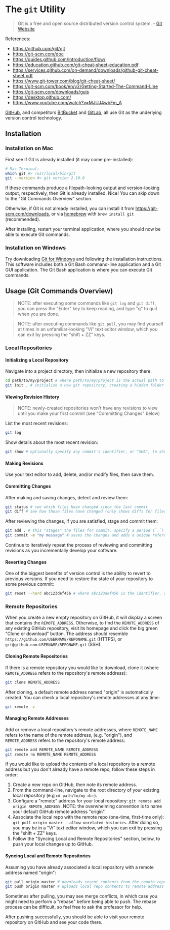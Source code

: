 # The `git` Utility

> Git is a free and open source distributed version control system. - [Git Website](https://git-scm.com/)

References:

  + https://github.com/git/git
  + https://git-scm.com/doc
  + https://guides.github.com/introduction/flow/
  + https://education.github.com/git-cheat-sheet-education.pdf
  + https://services.github.com/on-demand/downloads/github-git-cheat-sheet.pdf
  + https://www.git-tower.com/blog/git-cheat-sheet/
  + https://git-scm.com/book/en/v2/Getting-Started-The-Command-Line
  + https://git-scm.com/downloads/guis
  + https://desktop.github.com/
  + https://www.youtube.com/watch?v=MJUJ4wbFm_A

[GitHub](https://github.com/), and competitors [BitBucket](https://bitbucket.org/product) and [GitLab](https://about.gitlab.com/), all use Git as the underlying version control technology.

## Installation

### Installation on Mac

First see if Git is already installed (it may come pre-installed):

```sh
# Mac Terminal:
which git #> /usr/local/bin/git
git --version #> git version 2.10.0
```

If these commands produce a filepath-looking output and version-looking output, respectively, then Git is already installed. Nice! You can skip down to the "Git Commands Overview" section.

Otherwise, if Git is not already installed, you can install it from https://git-scm.com/downloads, or via [homebrew](/notes/brew.md) with `brew install git` (recommended).

After installing, restart your terminal application, where you should now be able to execute Git commands.

### Installation on Windows

Try downloading [Git for Windows](https://gitforwindows.org/) and following the installation instructions. This software includes both a Git Bash command-line application and a Git GUI application. The Git Bash application is where you can execute Git commands.











## Usage (Git Commands Overview)

> NOTE: after executing some commands like `git log` and `git diff`, you can press the "Enter" key to keep reading, and type "q" to quit when you are done.

> NOTE: after executing commands like `git pull`, you may find yourself at times in an unfamiliar-looking "Vi" text editor window, which you can exit by pressing the "shift + ZZ" keys.

### Local Repositories

#### Initializing a Local Repository

Navigate into a project directory, then initialize a new repository there:

```sh
cd path/to/my/project # where path/to/my/project is the actual path to your project directory
git init . # initialize a new git repository, creating a hidden folder called .git in your project's root directory
```

#### Viewing Revision History

> NOTE: newly-created repositories won't have any revisions to view until you make your first commit (see "Committing Changes" below)

List the most recent revisions:

```sh
git log
```

Show details about the most recent revision:

```sh
git show # optionally specify any commit's identifier, or "SHA", to show that specific commit (e.g. `git show a5290eda34e9e0d89b90ae1cc01afe7753c294b8`)
```

#### Making Revisions

Use your text editor to add, delete, and/or modify files, then save them.

#### Committing Changes

After making and saving changes, detect and review them:

```sh
git status # see which files have changed since the last commit
git diff # see how those files have changed (only shows diffs for files that existed during the last version, not for newly created files)
```

After reviewing the changes, if you are satisfied, stage and commit them:

```sh
git add . # this "stages" the files for commit. specify a period (`.`) to add all changed files, or specify a single filename to add only that file (e.g. `git add path/to/file.py`)
git commit -m "my message" # saves the changes and adds a unique reference identifier for this particular version
```

Continue to iteratively repeat the process of reviewing and committing revisions as you incrementally develop your software.

#### Reverting Changes

One of the biggest benefits of version control is the ability to revert to previous versions. If you need to restore the state of your repository to some previous commit:

```sh
git reset --hard abc123def456 # where abc123def456 is the identifier, or "SHA", of the commit you would like to revert to
```








### Remote Repositories

When you create a new empty repository on GitHub, it will display a screen that contains the `REMOTE_ADDRESS`. Otherwise, to find the `REMOTE_ADDRESS` of any existing GitHub repository, visit its homepage and click the big green "Clone or download" button. The address should resemble `https://github.com/USERNAME/REPONAME.git` (HTTPS), or `git@github.com:USERNAME/REPONAME.git` (SSH).

#### Cloning Remote Repositories

If there is a remote repository you would like to download, clone it (where `REMOTE_ADDRESS` refers to the repository's remote address):

```sh
git clone REMOTE_ADDRESS
```

After cloning, a default remote address named "origin" is automatically created. You can check a local repository's remote addresses at any time:

```sh
git remote -v
```

#### Managing Remote Addresses

Add or remove a local repository's remote addresses, where `REMOTE_NAME` refers to the name of the remote address, (e.g. "origin"), and `REMOTE_ADDRESS` refers to the repository's remote address:

```sh
git remote add REMOTE_NAME REMOTE_ADDRESS
git remote rm REMOTE_NAME REMOTE_ADDRESS
```

If you would like to upload the contents of a local repository to a remote address but you don't already have a remote repo, follow these steps in order:

  1. Create a new repo on GitHub, then note its remote address.
  2. From the command-line, navigate to the root directory of your existing local repository (e.g `cd path/to/my-dir`).
  3. Configure a "remote" address for your local repository: `git remote add origin REMOTE_ADDRESS`. NOTE: the overwhelming convention is to name your default GitHub remote address "origin".
  4. Associate the local repo with the remote repo (one-time, first-time only): `git pull origin master --allow-unrelated-histories`. After doing so, you may be in a "Vi" text editor window, which you can exit by pressing the "shift + ZZ" keys.
  5. Follow the "Syncing Local and Remote Repositories" section, below, to push your local changes up to GitHub.

#### Syncing Local and Remote Repositories

Assuming you have already associated a local repository with a remote address named "origin":

```sh
git pull origin master # downloads recent contents from the remote repo, in case changes have been made to the remote repo since you last pushed.
git push origin master # uploads local repo contents to remote address
```

Sometimes after pulling, you may see merge conflicts, in which case you might need to perform a "rebase" before being able to push. The rebase process can be difficult, so feel free to ask the professor for help.

After pushing successfully, you should be able to visit your remote repository on GitHub and see your code there.
